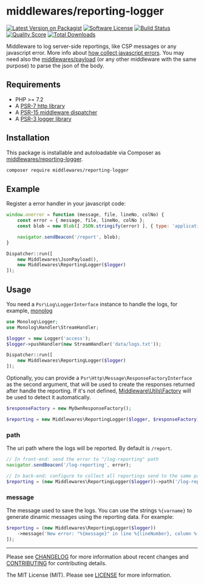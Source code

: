 # middlewares/reporting-logger

[![Latest Version on Packagist][ico-version]][link-packagist]
[![Software License][ico-license]](LICENSE)
[![Build Status][ico-travis]][link-travis]
[![Quality Score][ico-scrutinizer]][link-scrutinizer]
[![Total Downloads][ico-downloads]][link-downloads]

Middleware to log server-side reportings, like CSP messages or any javascript error. More info about [how collect javascript errors](https://developer.mozilla.org/en-US/docs/Web/API/GlobalEventHandlers/onerror).
You may need also the [middlewares/payload](https://github.com/middlewares/payload) (or any other middleware with the same purpose) to parse the json of the body.

## Requirements

* PHP >= 7.2
* A [PSR-7 http library](https://github.com/middlewares/awesome-psr15-middlewares#psr-7-implementations)
* A [PSR-15 middleware dispatcher](https://github.com/middlewares/awesome-psr15-middlewares#dispatcher)
* A [PSR-3 logger library](https://www.php-fig.org/psr/psr-3/)

## Installation

This package is installable and autoloadable via Composer as [middlewares/reporting-logger](https://packagist.org/packages/middlewares/reporting-logger).

```sh
composer require middlewares/reporting-logger
```

## Example

Register a error handler in your javascript code:

```js
window.onerror = function (message, file, lineNo, colNo) {
    const error = { message, file, lineNo, colNo };
    const blob = new Blob([ JSON.stringify(error) ], { type: 'application/json' });

    navigator.sendBeacon('/report', blob);
}
```

```php
Dispatcher::run([
    new Middlewares\JsonPayload(),
    new Middlewares\ReportingLogger($logger)
]);
```

## Usage

You need a `Psr\Log\LoggerInterface` instance to handle the logs, for example, [monolog](https://github.com/Seldaek/monolog)

```php
use Monolog\Logger;
use Monolog\Handler\StreamHandler;

$logger = new Logger('access');
$logger->pushHandler(new StreamHandler('data/logs.txt'));

Dispatcher::run([
    new Middlewares\ReportingLogger($logger)
]);
```

Optionally, you can provide a `Psr\Http\Message\ResponseFactoryInterface` as the second argument, that will be used to create the responses returned after handle the reporting. If it's not defined, [Middleware\Utils\Factory](https://github.com/middlewares/utils#factory) will be used to detect it automatically.

```php
$responseFactory = new MyOwnResponseFactory();

$reporting = new Middlewares\ReportingLogger($logger, $responseFactory);
```

### path

The uri path where the logs will be reported. By default is `/report`.

```js
// In front-end: send the error to "/log-reporting" path
navigator.sendBeacon('/log-reporting', error);
```

```php
// In back-end: configure to collect all reportings send to the same path
$reporting = (new Middlewares\ReportingLogger($logger))->path('/log-reporting')
```

### message

The message used to save the logs. You can use the strings `%{varname}` to generate dinamic messages using the reporting data. For example:

```php
$reporting = (new Middlewares\ReportingLogger($logger))
    ->message('New error: "%{message}" in line %{lineNumber}, column %{colNumber}')
]);
```

---

Please see [CHANGELOG](CHANGELOG.md) for more information about recent changes and [CONTRIBUTING](CONTRIBUTING.md) for contributing details.

The MIT License (MIT). Please see [LICENSE](LICENSE) for more information.

[ico-version]: https://img.shields.io/packagist/v/middlewares/reporting-logger.svg?style=flat-square
[ico-license]: https://img.shields.io/badge/license-MIT-brightgreen.svg?style=flat-square
[ico-travis]: https://img.shields.io/travis/middlewares/reporting-logger/master.svg?style=flat-square
[ico-scrutinizer]: https://img.shields.io/scrutinizer/g/middlewares/reporting-logger.svg?style=flat-square
[ico-downloads]: https://img.shields.io/packagist/dt/middlewares/reporting-logger.svg?style=flat-square

[link-packagist]: https://packagist.org/packages/middlewares/reporting-logger
[link-travis]: https://travis-ci.org/middlewares/reporting-logger
[link-scrutinizer]: https://scrutinizer-ci.com/g/middlewares/reporting-logger
[link-downloads]: https://packagist.org/packages/middlewares/reporting-logger
